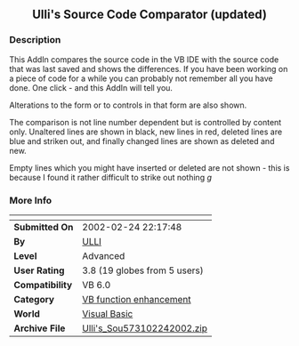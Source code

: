 ﻿<div align="center">

## Ulli's Source Code Comparator \(updated\)


</div>

### Description

This AddIn compares the source code in the VB IDE with the source code that was last saved and shows the differences. If you have been working on a piece of code for a while you can probably not remember all you have done. One click - and this AddIn will tell you.

Alterations to the form or to controls in that form are also shown.

The comparison is not line number dependent but is controlled by content only. Unaltered lines are shown in black, new lines in red, deleted lines are blue and striken out, and finally changed lines are shown as deleted and new.

Empty lines which you might have inserted or deleted are not shown - this is because I found it rather difficult to strike out nothing *g*
 
### More Info
 


<span>             |<span>
---                |---
**Submitted On**   |2002-02-24 22:17:48
**By**             |[ULLI](https://github.com/Planet-Source-Code/PSCIndex/blob/master/ByAuthor/ulli.md)
**Level**          |Advanced
**User Rating**    |3.8 (19 globes from 5 users)
**Compatibility**  |VB 6\.0
**Category**       |[VB function enhancement](https://github.com/Planet-Source-Code/PSCIndex/blob/master/ByCategory/vb-function-enhancement__1-25.md)
**World**          |[Visual Basic](https://github.com/Planet-Source-Code/PSCIndex/blob/master/ByWorld/visual-basic.md)
**Archive File**   |[Ulli's\_Sou573102242002\.zip](https://github.com/Planet-Source-Code/ulli-ulli-s-source-code-comparator-updated__1-32024/archive/master.zip)








